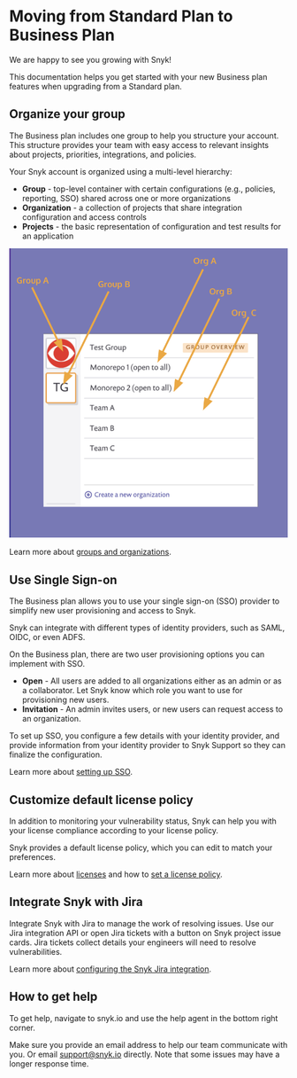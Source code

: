 # Moving from Standard Plan to Business Plan

We are happy to see you growing with Snyk!

This documentation helps you get started with your new Business plan features when upgrading from a Standard plan.

## Organize your group

The Business plan includes one group to help you structure your account. This structure provides your team with easy access to relevant insights about projects, priorities, integrations, and policies.

Your Snyk account is organized using a multi-level hierarchy:

* **Group** - top-level container with certain configurations \(e.g., policies, reporting, SSO\) shared across one or more organizations
* **Organization** - a collection of projects that share integration configuration and access controls
* **Projects** - the basic representation of configuration and test results for an application

![](../../.gitbook/assets/groups-and-orgs.png)

Learn more about [groups and organizations](https://support.snyk.io/hc/en-us/articles/360004037617-What-s-a-Snyk-group-).

## Use Single Sign-on

The Business plan allows you to use your single sign-on \(SSO\) provider to simplify new user provisioning and access to Snyk.

Snyk can integrate with different types of identity providers, such as SAML, OIDC, or even ADFS.

On the Business plan, there are two user provisioning options you can implement with SSO.

* **Open** - All users are added to all organizations either as an admin or as a collaborator. Let Snyk know which role you want to use for provisioning new users.
* **Invitation** - An admin invites users, or new users can request access to an organization.

To set up SSO, you configure a few details with your identity provider, and provide information from your identity provider to Snyk Support so they can finalize the configuration.

Learn more about [setting up SSO](https://support.snyk.io/hc/en-us/articles/360018025297-Introduction-to-Snyk-Single-Sign-On-SSO-).

## Customize default license policy

In addition to monitoring your vulnerability status, Snyk can help you with your license compliance according to your license policy.

Snyk provides a default license policy, which you can edit to match your preferences.

Learn more about [licenses](https://snyk.gitbook.io/user-docs/snyk-open-source/licenses) and how to [set a license policy](https://snyk.gitbook.io/user-docs/snyk-open-source/license-policies/setting-a-license-policy).

## Integrate Snyk with Jira

Integrate Snyk with Jira to manage the work of resolving issues. Use our Jira integration API or open Jira tickets with a button on Snyk project issue cards. Jira tickets collect details your engineers will need to resolve vulnerabilities.

Learn more about [configuring the Snyk Jira integration](https://snyk.gitbook.io/user-docs/integrations/untitled-3/jira).

## How to get help

To get help, navigate to snyk.io and use the help agent in the bottom right corner.

Make sure you provide an email address to help our team communicate with you. Or email support@snyk.io directly. Note that some issues may have a longer response time.

